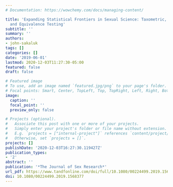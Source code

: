 ```yaml
---
# Documentation: https://wowchemy.com/docs/managing-content/

title: 'Expanding Statistical Frontiers in Sexual Science: Taxometric, Invariance,
  and Equivalence Testing'
subtitle: ''
summary: ''
authors:
- john-sakaluk
tags: []
categories: []
date: '2019-06-01'
lastmod: 2020-12-03T11:27:30-05:00
featured: false
draft: false

# Featured image
# To use, add an image named `featured.jpg/png` to your page's folder.
# Focal points: Smart, Center, TopLeft, Top, TopRight, Left, Right, BottomLeft, Bottom, BottomRight.
image:
  caption: ''
  focal_point: ''
  preview_only: false

# Projects (optional).
#   Associate this post with one or more of your projects.
#   Simply enter your project's folder or file name without extension.
#   E.g. `projects = ["internal-project"]` references `content/project/deep-learning/index.md`.
#   Otherwise, set `projects = []`.
projects: []
publishDate: '2020-12-03T16:27:30.119427Z'
publication_types:
- '2'
abstract: ''
publication: '*The Journal of Sex Research*'
url_pdf: https://www.tandfonline.com/doi/full/10.1080/00224499.2019.1568377
doi: 10.1080/00224499.2019.1568377
---
```

